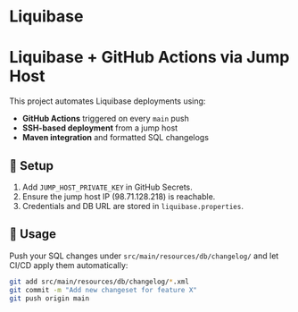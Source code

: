 # Liquibase
# Liquibase + GitHub Actions via Jump Host

This project automates Liquibase deployments using:

- **GitHub Actions** triggered on every `main` push
- **SSH-based deployment** from a jump host
- **Maven integration** and formatted SQL changelogs

## 🔐 Setup

1. Add `JUMP_HOST_PRIVATE_KEY` in GitHub Secrets.
2. Ensure the jump host IP (98.71.128.218) is reachable.
3. Credentials and DB URL are stored in `liquibase.properties`.

## 🚀 Usage

Push your SQL changes under `src/main/resources/db/changelog/` and let CI/CD apply them automatically:

```bash
git add src/main/resources/db/changelog/*.xml
git commit -m "Add new changeset for feature X"
git push origin main
